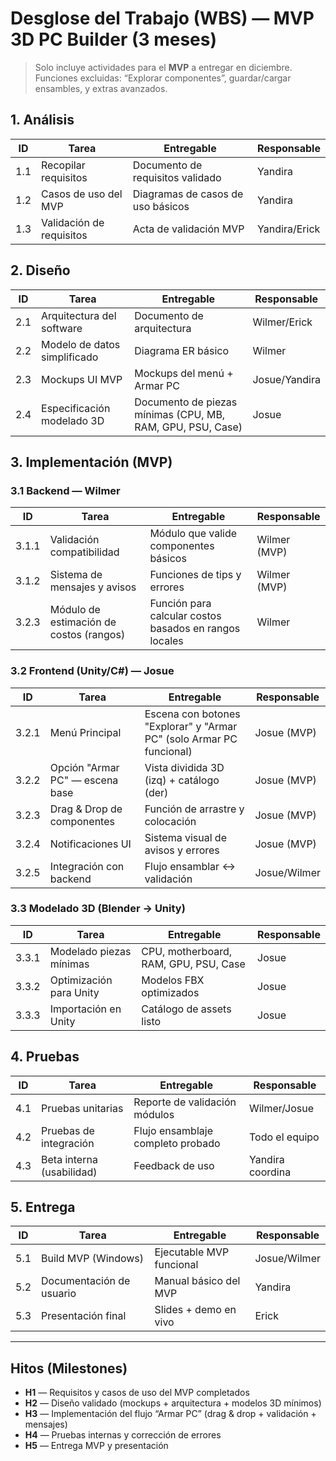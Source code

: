 # Desglose del Trabajo (WBS) — MVP 3D PC Builder (3 meses)

> Solo incluye actividades para el **MVP** a entregar en diciembre.  
> Funciones excluidas: “Explorar componentes”, guardar/cargar ensambles, y extras avanzados.

## 1. Análisis
| ID   | Tarea                          | Entregable                          | Responsable |
|------|--------------------------------|-------------------------------------|-------------|
| 1.1  | Recopilar requisitos           | Documento de requisitos validado     | Yandira     |
| 1.2  | Casos de uso del MVP           | Diagramas de casos de uso básicos    | Yandira     |
| 1.3  | Validación de requisitos       | Acta de validación MVP               | Yandira/Erick |

## 2. Diseño
| ID   | Tarea                          | Entregable                          | Responsable |
|------|--------------------------------|-------------------------------------|-------------|
| 2.1  | Arquitectura del software      | Documento de arquitectura            | Wilmer/Erick |
| 2.2  | Modelo de datos simplificado   | Diagrama ER básico                   | Wilmer      |
| 2.3  | Mockups UI MVP                 | Mockups del menú + Armar PC          | Josue/Yandira |
| 2.4  | Especificación modelado 3D     | Documento de piezas mínimas (CPU, MB, RAM, GPU, PSU, Case)| Josue |

## 3. Implementación (MVP)
### 3.1 Backend — Wilmer
| ID   | Tarea                          | Entregable                          | Responsable |
|------|--------------------------------|-------------------------------------|-------------|
| 3.1.1| Validación compatibilidad      | Módulo que valide componentes básicos | Wilmer (MVP) |
| 3.1.2| Sistema de mensajes y avisos   | Funciones de tips y errores          | Wilmer (MVP) |
| 3.2.3| Módulo de estimación de costos (rangos)        | Función para calcular costos basados en rangos locales  | Wilmer                 |

### 3.2 Frontend (Unity/C#) — Josue
| ID   | Tarea                          | Entregable                          | Responsable |
|------|--------------------------------|-------------------------------------|-------------|
| 3.2.1| Menú Principal                 | Escena con botones "Explorar" y "Armar PC" (solo Armar PC funcional) | Josue (MVP) |
| 3.2.2| Opción "Armar PC" — escena base| Vista dividida 3D (izq) + catálogo (der) | Josue (MVP) |
| 3.2.3| Drag & Drop de componentes     | Función de arrastre y colocación     | Josue (MVP) |
| 3.2.4| Notificaciones UI              | Sistema visual de avisos y errores   | Josue (MVP) |
| 3.2.5| Integración con backend        | Flujo ensamblar ↔ validación         | Josue/Wilmer |

### 3.3 Modelado 3D (Blender → Unity)
| ID   | Tarea                          | Entregable                          | Responsable |
|------|--------------------------------|-------------------------------------|-------------|
| 3.3.1| Modelado piezas mínimas        | CPU, motherboard, RAM, GPU, PSU, Case | Josue |
| 3.3.2| Optimización para Unity        | Modelos FBX optimizados             | Josue |
| 3.3.3| Importación en Unity           | Catálogo de assets listo            | Josue |

## 4. Pruebas
| ID   | Tarea                          | Entregable                          | Responsable |
|------|--------------------------------|-------------------------------------|-------------|
| 4.1  | Pruebas unitarias              | Reporte de validación módulos        | Wilmer/Josue |
| 4.2  | Pruebas de integración         | Flujo ensamblaje completo probado    | Todo el equipo |
| 4.3  | Beta interna (usabilidad)      | Feedback de uso                      | Yandira coordina |

## 5. Entrega
| ID   | Tarea                          | Entregable                          | Responsable |
|------|--------------------------------|-------------------------------------|-------------|
| 5.1  | Build MVP (Windows)            | Ejecutable MVP funcional             | Josue/Wilmer |
| 5.2  | Documentación de usuario       | Manual básico del MVP                | Yandira |
| 5.3  | Presentación final             | Slides + demo en vivo                | Erick |

---

## Hitos (Milestones)
- **H1** — Requisitos y casos de uso del MVP completados  
- **H2** — Diseño validado (mockups + arquitectura + modelos 3D mínimos)  
- **H3** — Implementación del flujo “Armar PC” (drag & drop + validación + mensajes)  
- **H4** — Pruebas internas y corrección de errores  
- **H5** — Entrega MVP y presentación  

